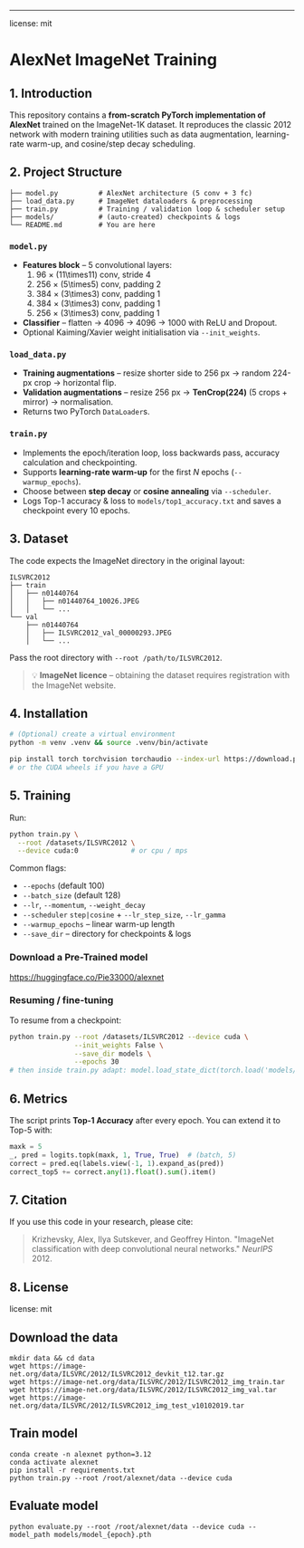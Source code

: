 ---
license: mit
# AlexNet ImageNet Training

## 1. Introduction
This repository contains a **from-scratch PyTorch implementation of AlexNet** trained on the ImageNet-1K dataset. It reproduces the classic 2012 network with modern training utilities such as data augmentation, learning-rate warm-up, and cosine/step decay scheduling.

## 2. Project Structure
```
├── model.py          # AlexNet architecture (5 conv + 3 fc)
├── load_data.py      # ImageNet dataloaders & preprocessing
├── train.py          # Training / validation loop & scheduler setup
├── models/           # (auto-created) checkpoints & logs
└── README.md         # You are here
```

### `model.py`
* **Features block** – 5 convolutional layers:
  1. 96 × \(11\times11\) conv, stride 4  
  2. 256 × \(5\times5\) conv, padding 2  
  3. 384 × \(3\times3\) conv, padding 1  
  4. 384 × \(3\times3\) conv, padding 1  
  5. 256 × \(3\times3\) conv, padding 1  
* **Classifier** – flatten → 4096 → 4096 → 1000 with ReLU and Dropout.
* Optional Kaiming/Xavier weight initialisation via `--init_weights`.

### `load_data.py`
* **Training augmentations** – resize shorter side to 256 px → random 224-px crop → horizontal flip.
* **Validation augmentations** – resize 256 px → **TenCrop(224)** (5 crops + mirror) → normalisation.
* Returns two PyTorch `DataLoader`s.

### `train.py`
* Implements the epoch/iteration loop, loss backwards pass, accuracy calculation and checkpointing.
* Supports **learning-rate warm-up** for the first *N* epochs (`--warmup_epochs`).
* Choose between **step decay** or **cosine annealing** via `--scheduler`.
* Logs Top-1 accuracy & loss to `models/top1_accuracy.txt` and saves a checkpoint every 10 epochs.

## 3. Dataset
The code expects the ImageNet directory in the original layout:
```
ILSVRC2012
├── train
│   ├── n01440764
│   │   ├── n01440764_10026.JPEG
│   │   └── ...
└── val
    ├── n01440764
    │   ├── ILSVRC2012_val_00000293.JPEG
    │   └── ...
```
Pass the root directory with `--root /path/to/ILSVRC2012`.

> 💡 **ImageNet licence** – obtaining the dataset requires registration with the ImageNet website.

## 4. Installation
```bash
# (Optional) create a virtual environment
python -m venv .venv && source .venv/bin/activate

pip install torch torchvision torchaudio --index-url https://download.pytorch.org/whl/cpu
# or the CUDA wheels if you have a GPU
```

## 5. Training
Run:
```bash
python train.py \
  --root /datasets/ILSVRC2012 \
  --device cuda:0             # or cpu / mps
```

Common flags:
* `--epochs` (default 100)
* `--batch_size` (default 128)
* `--lr`, `--momentum`, `--weight_decay`
* `--scheduler` `step|cosine` + `--lr_step_size`, `--lr_gamma`
* `--warmup_epochs` – linear warm-up length
* `--save_dir` – directory for checkpoints & logs

### Download a Pre-Trained model

https://huggingface.co/Pie33000/alexnet

### Resuming / fine-tuning
To resume from a checkpoint:
```bash
python train.py --root /datasets/ILSVRC2012 --device cuda \
                --init_weights False \
                --save_dir models \
                --epochs 30
# then inside train.py adapt: model.load_state_dict(torch.load('models/model_XX.pth'))
```

## 6. Metrics
The script prints **Top-1 Accuracy** after every epoch. You can extend it to Top-5 with:
```python
maxk = 5
_, pred = logits.topk(maxk, 1, True, True)  # (batch, 5)
correct = pred.eq(labels.view(-1, 1).expand_as(pred))
correct_top5 += correct.any(1).float().sum().item()
```

## 7. Citation
If you use this code in your research, please cite:
> Krizhevsky, Alex, Ilya Sutskever, and Geoffrey Hinton. "ImageNet classification with deep convolutional neural networks." *NeurIPS* 2012.

## 8. License
license: mit
## Download the data
    mkdir data && cd data
    wget https://image-net.org/data/ILSVRC/2012/ILSVRC2012_devkit_t12.tar.gz
    wget https://image-net.org/data/ILSVRC/2012/ILSVRC2012_img_train.tar
    wget https://image-net.org/data/ILSVRC/2012/ILSVRC2012_img_val.tar
    wget https://image-net.org/data/ILSVRC/2012/ILSVRC2012_img_test_v10102019.tar

## Train model

    conda create -n alexnet python=3.12
    conda activate alexnet
    pip install -r requirements.txt
    python train.py --root /root/alexnet/data --device cuda

## Evaluate model
    python evaluate.py --root /root/alexnet/data --device cuda --model_path models/model_{epoch}.pth
